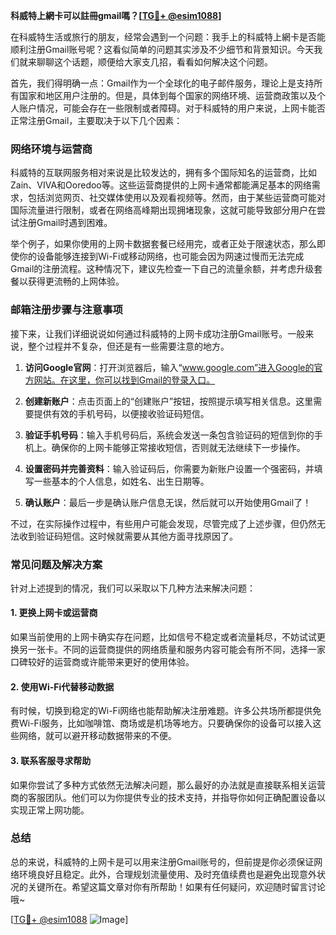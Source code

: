 **科威特上網卡可以註冊gmail嗎？[[TG💪+ @esim1088](https://t.me/s/esim1088)]**

在科威特生活或旅行的朋友，经常会遇到一个问题：我手上的科威特上網卡是否能顺利注册Gmail账号呢？这看似简单的问题其实涉及不少细节和背景知识。今天我们就来聊聊这个话题，顺便给大家支几招，看看如何解决这个问题。

首先，我们得明确一点：Gmail作为一个全球化的电子邮件服务，理论上是支持所有国家和地区用户注册的。但是，具体到每个国家的网络环境、运营商政策以及个人账户情况，可能会存在一些限制或者障碍。对于科威特的用户来说，上网卡能否正常注册Gmail，主要取决于以下几个因素：

### 网络环境与运营商

科威特的互联网服务相对来说是比较发达的，拥有多个国际知名的运营商，比如Zain、VIVA和Ooredoo等。这些运营商提供的上网卡通常都能满足基本的网络需求，包括浏览网页、社交媒体使用以及观看视频等。然而，由于某些运营商可能对国际流量进行限制，或者在网络高峰期出现拥堵现象，这就可能导致部分用户在尝试注册Gmail时遇到困难。

举个例子，如果你使用的上网卡数据套餐已经用完，或者正处于限速状态，那么即使你的设备能够连接到Wi-Fi或移动网络，也可能会因为网速过慢而无法完成Gmail的注册流程。这种情况下，建议先检查一下自己的流量余额，并考虑升级套餐以获得更流畅的上网体验。

### 邮箱注册步骤与注意事项

接下来，让我们详细说说如何通过科威特的上网卡成功注册Gmail账号。一般来说，整个过程并不复杂，但还是有一些需要注意的地方。

1. **访问Google官网**：打开浏览器后，输入“www.google.com”进入Google的官方网站。在这里，你可以找到Gmail的登录入口。
   
2. **创建新账户**：点击页面上的“创建账户”按钮，按照提示填写相关信息。这里需要提供有效的手机号码，以便接收验证码短信。

3. **验证手机号码**：输入手机号码后，系统会发送一条包含验证码的短信到你的手机上。确保你的上网卡能够正常接收短信，否则就无法继续下一步操作。

4. **设置密码并完善资料**：输入验证码后，你需要为新账户设置一个强密码，并填写一些基本的个人信息，如姓名、出生日期等。

5. **确认账户**：最后一步是确认账户信息无误，然后就可以开始使用Gmail了！

不过，在实际操作过程中，有些用户可能会发现，尽管完成了上述步骤，但仍然无法收到验证码短信。这时候就需要从其他方面寻找原因了。

### 常见问题及解决方案

针对上述提到的情况，我们可以采取以下几种方法来解决问题：

#### 1. 更换上网卡或运营商

如果当前使用的上网卡确实存在问题，比如信号不稳定或者流量耗尽，不妨试试更换另一张卡。不同的运营商提供的网络质量和服务内容可能会有所不同，选择一家口碑较好的运营商或许能带来更好的使用体验。

#### 2. 使用Wi-Fi代替移动数据

有时候，切换到稳定的Wi-Fi网络也能帮助解决注册难题。许多公共场所都提供免费Wi-Fi服务，比如咖啡馆、商场或是机场等地方。只要确保你的设备可以接入这些网络，就可以避开移动数据带来的不便。

#### 3. 联系客服寻求帮助

如果你尝试了多种方式依然无法解决问题，那么最好的办法就是直接联系相关运营商的客服团队。他们可以为你提供专业的技术支持，并指导你如何正确配置设备以实现正常上网功能。

### 总结

总的来说，科威特的上网卡是可以用来注册Gmail账号的，但前提是你必须保证网络环境良好且稳定。此外，合理规划流量使用、及时充值续费也是避免出现意外状况的关键所在。希望这篇文章对你有所帮助！如果有任何疑问，欢迎随时留言讨论哦~ 

[[TG💪+ @esim1088](https://t.me/s/esim1088) ![Image](https://i.postimg.cc/4NQfJmqS/Snipaste-2025-05-13-00-14-12.png)]